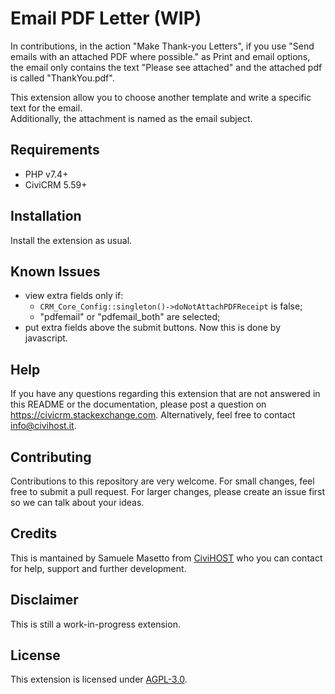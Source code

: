 # Email PDF Letter (WIP)

In contributions, in the action "Make Thank-you Letters", if you use "Send emails with an attached PDF where possible." as Print and email options, the email only contains the text "Please see attached" and the attached pdf is called "ThankYou.pdf".

This extension allow you to choose another template and write a specific text for the email.  
Additionally, the attachment is named as the email subject.

## Requirements

- PHP v7.4+
- CiviCRM 5.59+

## Installation

Install the extension as usual.

## Known Issues

- view extra fields only if:
  -  `CRM_Core_Config::singleton()->doNotAttachPDFReceipt` is false;
  -  "pdfemail" or "pdfemail_both" are selected;
- put extra fields above the submit buttons. Now this is done by javascript.

## Help
If you have any questions regarding this extension that are not answered in this README or the documentation, please post a question on https://civicrm.stackexchange.com. Alternatively, feel free to contact info@civihost.it.

## Contributing
Contributions to this repository are very welcome. For small changes, feel free to submit a pull request. For larger changes, please create an issue first so we can talk about your ideas.

## Credits
This is mantained by Samuele Masetto from [CiviHOST](https://www.civihost.it) who you can contact for help, support and further development.

## Disclaimer
This is still a work-in-progress extension.

## License
This extension is licensed under [AGPL-3.0](LICENSE.txt).